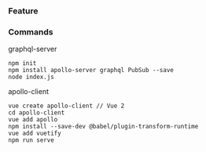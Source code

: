 ### Feature

### Commands

graphql-server
```
npm init
npm install apollo-server graphql PubSub --save
node index.js
```

apollo-client
```
vue create apollo-client // Vue 2
cd apollo-client
vue add apollo
npm install --save-dev @babel/plugin-transform-runtime
vue add vuetify
npm run serve
```